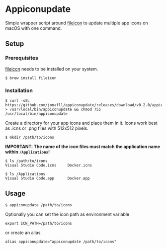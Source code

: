 # Appiconupdate

Simple wrapper script around [fileicon](https://github.com/mklement0/fileicon) to update multiple app icons on macOS with one command.

## Setup

### Prerequisites

[fileicon](https://github.com/mklement0/fileicon) needs to be installed on your system.

```shell
$ brew install fileicon
```

### Installation

```shell
$ curl -sSL https://github.com/jonafll/appiconupdate/releases/download/v0.2.0/appiconupdate.sh > /usr/local/bin/appiconupdate && chmod 755 /usr/local/bin/appiconupdate
```

Create a directory for your app icons and place them in it. Icons work best as .icns or .png files with 512x512 pixels.

```shell
$ mkdir /path/to/icons
```

**IMPORTANT: The name of the icon files must match the application name within `/Applications`!**

```shell
$ ls /path/to/icons
Visual Studio Code.icns     Docker.icns

$ ls /Applications
Visual Studio Code.app      Docker.app
```

## Usage

```shell
$ appiconupdate /path/to/icons
```

Optionally you can set the icon path as environment variable

```shell
export ICN_PATH=/path/to/icons
```

or create an alias.

```shell
alias appiconupdate="appiconupdate /path/to/icons"
```
